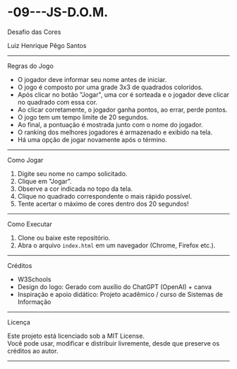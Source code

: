 # -09---JS-D.O.M.

Desafio das Cores

Luiz Henrique Pêgo Santos  

---  

Regras do Jogo  

- O jogador deve informar seu nome antes de iniciar.  
- O jogo é composto por uma grade 3x3 de quadrados coloridos.  
- Após clicar no botão "Jogar", uma cor é sorteada e o jogador deve clicar no quadrado com essa cor.  
- Ao clicar corretamente, o jogador ganha pontos, ao errar, perde pontos.  
- O jogo tem um tempo limite de 20 segundos.  
- Ao final, a pontuação é mostrada junto com o nome do jogador.  
- O ranking dos melhores jogadores é armazenado e exibido na tela.  
- Há uma opção de jogar novamente após o término.  

---  

Como Jogar  

1. Digite seu nome no campo solicitado.  
2. Clique em "Jogar".  
3. Observe a cor indicada no topo da tela.  
4. Clique no quadrado correspondente o mais rápido possível.  
5. Tente acertar o máximo de cores dentro dos 20 segundos!  

---  

Como Executar  

1. Clone ou baixe este repositório.  
2. Abra o arquivo `index.html` em um navegador (Chrome, Firefox etc.).  

---  

Créditos  
- W3Schools  
- Design do logo: Gerado com auxílio do ChatGPT (OpenAI) + canva  
- Inspiração e apoio didático: Projeto acadêmico / curso de Sistemas de Informação  

---  

Licença  

Este projeto está licenciado sob a MIT License.  
Você pode usar, modificar e distribuir livremente, desde que preserve os créditos ao autor.  

---
